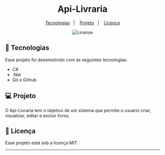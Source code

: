 <h1 align="center"> Api-Livraria </h1>

<p align="center">
  <a href="#-tecnologias">Tecnologias</a>&nbsp;&nbsp;&nbsp;|&nbsp;&nbsp;&nbsp;
  <a href="#-projeto">Projeto</a>&nbsp;&nbsp;&nbsp;|&nbsp;&nbsp;&nbsp;
  <a href="#memo-licença">Licença</a>
</p>

<p align="center">
  <img alt="License" src="https://img.shields.io/static/v1?label=license&message=MIT&color=49AA26&labelColor=000000">
</p>

## 🚀 Tecnologias

Esse projeto foi desenvolvido com as seguintes tecnologias:

- C#
- .Net
- Git e Github

## 💻 Projeto

O Api-Livraria tem o objetivo de um sistema que permite o usuário criar, visualizar, editar e excluir livros.

## :memo: Licença

Esse projeto está sob a licença MIT.

---
